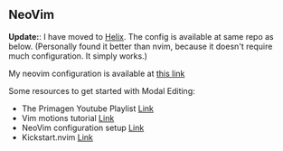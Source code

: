 ## NeoVim

**Update:**: I have moved to [Helix](https://helix-editor.com). The config is available at same repo as below. 
(Personally found it better than nvim, because it doesn't require much configuration. It simply works.)

My neovim configuration is available at [this link](https://github.com/Shivam5022/.dotfiles)

Some resources to get started with Modal Editing:

- The Primagen Youtube Playlist [Link](https://youtube.com/playlist?list=PLm323Lc7iSW_wuxqmKx_xxNtJC_hJbQ7R&si=cu_8_omQjZSTbiL7)
- Vim motions tutorial [Link](https://youtu.be/IiwGbcd8S7I?si=xO5xlPMpo-Vn5hrA)
- NeoVim configuration setup [Link](https://youtu.be/6pAG3BHurdM?si=2lm02xVFhozGPGFF)
- Kickstart.nvim [Link](https://youtu.be/m8C0Cq9Uv9o?si=Bz17f3KxKFoxVaQc)
